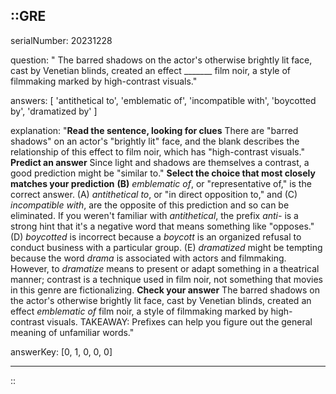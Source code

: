 ::GRE
---

serialNumber: 20231228

question: " The barred shadows on the actor's otherwise brightly lit face, cast by Venetian blinds, created an effect _______ film noir, a style of filmmaking marked by high-contrast visuals."

answers: [
  'antithetical to',
  'emblematic of',
  'incompatible with',
  'boycotted by',
  'dramatized by'
]

explanation: "<strong>Read the sentence, looking for clues</strong> There are \"barred shadows\" on an actor's \"brightly lit\" face, and the blank describes the relationship of this effect to film noir, which has \"high-contrast visuals.\" <strong>Predict an answer</strong> Since light and shadows are themselves a contrast, a good prediction might be \"similar to.\" <strong>Select the choice that most closely matches your prediction</strong> <strong>(B)</strong> <i>emblematic of</i>, or \"representative of,\" is the correct answer. (A) <i>antithetical to</i>, or \"in direct opposition to,\" and (C) <i>incompatible with</i>, are the opposite of this prediction and so can be eliminated. If you weren't familiar with <i>antithetical</i>, the prefix <i>anti- </i>is a strong hint that it's a negative word that means something like \"opposes.\" (D)<i> boycotted</i> is incorrect because a <i>boycott</i> is an organized refusal to conduct business with a particular group. (E) <i>dramatized</i> might be tempting because the word <i>drama</i> is associated with actors and filmmaking. However, to <i>dramatize</i> means to present or adapt something in a theatrical manner; contrast is a technique used in film noir, not something that movies in this genre are fictionalizing. <strong>Check your answer</strong> The barred shadows on the actor's otherwise brightly lit face, cast by Venetian blinds, created an effect <i>emblematic of</i> film noir, a style of filmmaking marked by high-contrast visuals. TAKEAWAY: Prefixes can help you figure out the general meaning of unfamiliar words."

answerKey: [0, 1, 0, 0, 0]

---
::